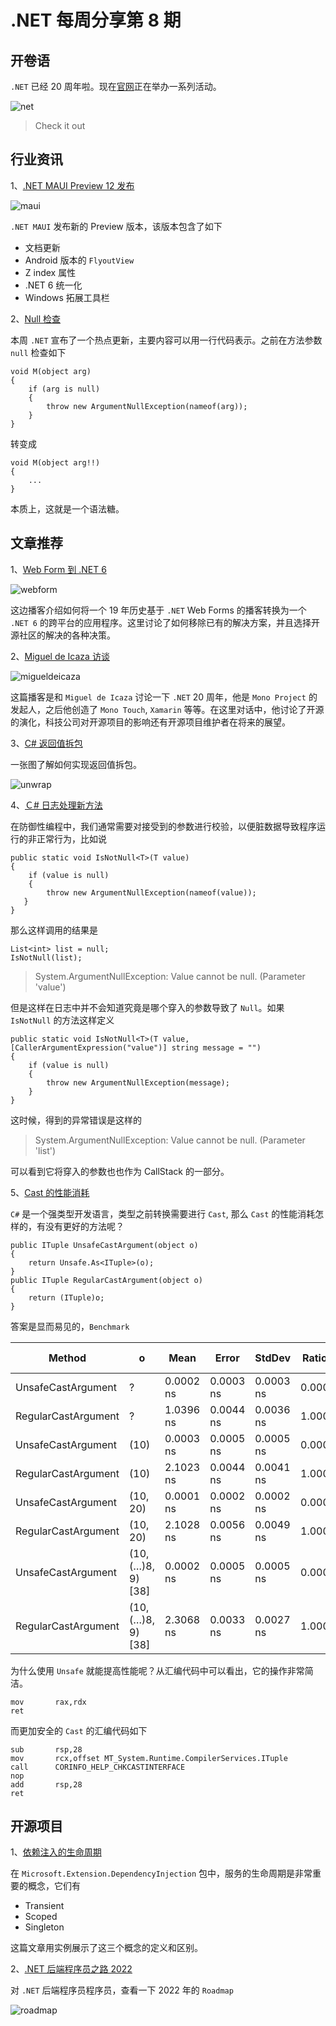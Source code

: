 # .NET 每周分享第 8 期

## 开卷语

`.NET` 已经 20 周年啦。现在[官网](https://dotnet.microsoft.com/en-us/?utm_source=dotnetblog&utm_medium=banner&utm_campaign=.netanniversary)正在举办一系列活动。

![net](https://dotnetweeklyimages.blob.core.windows.net/008/dotnet-20.jpeg)

> Check it out

## 行业资讯

1、[.NET MAUI Preview 12 发布](https://devblogs.microsoft.com/dotnet/announcing-net-maui-preview-12/)

![maui](https://dotnetweeklyimages.blob.core.windows.net/008/maui-12.png)

`.NET MAUI` 发布新的 Preview 版本，该版本包含了如下

- 文档更新
- Android 版本的 `FlyoutView`
- Z index 属性
- .NET 6 统一化
- Windows 拓展工具栏

2、[Null 检查](https://github.com/dotnet/runtime/pull/64720)

本周 `.NET` 宣布了一个热点更新，主要内容可以用一行代码表示。之前在方法参数 `null` 检查如下

```Csharp
void M(object arg)
{
    if (arg is null)
    {
        throw new ArgumentNullException(nameof(arg));
    }
}
```

转变成

```Csharp
void M(object arg!!)
{
    ...
}
```

本质上，这就是一个语法糖。

## 文章推荐

1、[Web Form 到 .NET 6](https://www.poppastring.com/blog/modernizing-dasblog-from-web-forms-to-net-6)

![webform](https://dotnetweeklyimages.blob.core.windows.net/008/das-blog.jpeg)

这边播客介绍如何将一个 19 年历史基于 `.NET` Web Forms 的播客转换为一个 `.NET 6` 的跨平台的应用程序。这里讨论了如何移除已有的解决方案，并且选择开源社区的解决的各种决策。

2、[Miguel de Icaza 访谈](https://www.dotnetrocks.com/default.aspx?ShowNum=1779)

![migueldeicaza](https://dotnetweeklyimages.blob.core.windows.net/008/miguel-de-icaza.jpeg)

这篇播客是和 `Miguel de Icaza` 讨论一下 `.NET` 20 周年，他是 `Mono Project` 的发起人，之后他创造了 `Mono Touch`, `Xamarin` 等等。在这里对话中，他讨论了开源的演化，科技公司对开源项目的影响还有开源项目维护者在将来的展望。

3、[C# 返回值拆包](https://twitter.com/buhakmeh/status/1488197682392973314)

一张图了解如何实现返回值拆包。

![unwrap](https://dotnetweeklyimages.blob.core.windows.net/008/deconstructor.jpeg)

4、[Ｃ# 日志处理新方法](https://www.youtube.com/watch?v=MHIheQ2_Yb4&t=329s&ab_channel=NickChapsas)

在防御性编程中，我们通常需要对接受到的参数进行校验，以便脏数据导致程序运行的非正常行为，比如说

```Csharp
public static void IsNotNull<T>(T value)
{
    if (value is null)
    {
        throw new ArgumentNullException(nameof(value));
   }
}
```

那么这样调用的结果是

```Csharp
List<int> list = null;
IsNotNull(list);
```

> System.ArgumentNullException: Value cannot be null. (Parameter 'value')

但是这样在日志中并不会知道究竟是哪个穿入的参数导致了 `Null`。如果 `IsNotNull` 的方法这样定义

```Csharp
public static void IsNotNull<T>(T value, [CallerArgumentExpression("value")] string message = "")
{
    if (value is null)
    {
        throw new ArgumentNullException(message);
    }
}
```

这时候，得到的异常错误是这样的

> System.ArgumentNullException: Value cannot be null. (Parameter 'list')

可以看到它将穿入的参数也也作为 CallStack 的一部分。

5、[Cast 的性能消耗](https://www.tabsoverspaces.com/233888-what-is-the-cost-of-casting-in-net-csharp)

`C#` 是一个强类型开发语言，类型之前转换需要进行 `Cast`, 那么 `Cast` 的性能消耗怎样的，有没有更好的方法呢？

```Csharp
public ITuple UnsafeCastArgument(object o)
{
    return Unsafe.As<ITuple>(o);
}
public ITuple RegularCastArgument(object o)
{
    return (ITuple)o;
}
```

答案是显而易见的，`Benchmark`

| Method              | o                  | Mean      | Error     | StdDev    | Ratio | Code Size |
| ------------------- | ------------------ | --------- | --------- | --------- | ----- | --------- |
| UnsafeCastArgument  | ?                  | 0.0002 ns | 0.0003 ns | 0.0003 ns | 0.000 | 4 B       |
| RegularCastArgument | ?                  | 1.0396 ns | 0.0044 ns | 0.0036 ns | 1.000 | 25 B      |
| UnsafeCastArgument  | (10)               | 0.0003 ns | 0.0005 ns | 0.0005 ns | 0.000 | 4 B       |
| RegularCastArgument | (10)               | 2.1023 ns | 0.0044 ns | 0.0041 ns | 1.000 | 25 B      |
| UnsafeCastArgument  | (10, 20)           | 0.0001 ns | 0.0002 ns | 0.0002 ns | 0.000 | 4 B       |
| RegularCastArgument | (10, 20)           | 2.1028 ns | 0.0056 ns | 0.0049 ns | 1.000 | 25 B      |
| UnsafeCastArgument  | (10, (…)8, 9) [38] | 0.0002 ns | 0.0005 ns | 0.0005 ns | 0.000 | 4 B       |
| RegularCastArgument | (10, (…)8, 9) [38] | 2.3068 ns | 0.0033 ns | 0.0027 ns | 1.000 | 25 B      |

为什么使用 `Unsafe` 就能提高性能呢？从汇编代码中可以看出，它的操作非常简洁。

```assembly
mov       rax,rdx
ret
```

而更加安全的 `Cast` 的汇编代码如下

```Csharp
sub       rsp,28
mov       rcx,offset MT_System.Runtime.CompilerServices.ITuple
call      CORINFO_HELP_CHKCASTINTERFACE
nop
add       rsp,28
ret
```

## 开源项目

1、[依赖注入的生命周期](https://exceptionnotfound.net/dependency-injection-in-dotnet-6-service-lifetimes/)

在 `Microsoft.Extension.DependencyInjection` 包中，服务的生命周期是非常重要的概念，它们有

- Transient
- Scoped
- Singleton

这篇文章用实例展示了这三个概念的定义和区别。

2、[.NET 后端程序员之路 2022](https://github.com/Elfocrash/.NET-Backend-Developer-Roadmap)

对 `.NET` 后端程序员程序员，查看一下 2022 年的 `Roadmap`

![roadmap](https://dotnetweeklyimages.blob.core.windows.net/008/Backend-.NET-Developer-Roadmap-2022.png)
